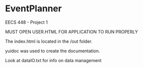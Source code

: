 # EventPlanner
EECS 448 - Project 1


MUST OPEN USER.HTML FOR APPLICATION TO RUN PROPERLY

The index.html is located in the /out folder.

yuidoc was used to create the documentation.

Look at dataIO.txt for info on data management
